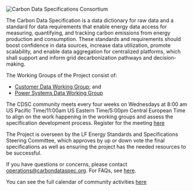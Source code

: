 ![Carbon Data Specifications Consortium](https://artwork.lfenergy.org/projects/cdsc/horizontal/color/cdsc-horizontal-color.svg)

The Carbon Data Specification is a data dictionary for raw data and a standard for data requirements that enable energy data access for measuring, quantifying, and tracking carbon emissions from energy production and consumption. These standards and requirements should boost confidence in data sources, increase data utilization, promote scalability, and enable data aggregation for centralized platforms, which shall support and inform grid decarbonization pathways and decision-making.

The Working Groups of the Project consist of:

- [Customer Data Working Group](https://github.com/carbon-data-specification/Customer-Data); and
- [Power Systems Data Working Group](https://github.com/carbon-data-specification/Power-Systems-Data)

The CDSC community meets every four weeks on Wednesdays at 8:00 am US Pacific Time/11:00am US Eastern Time/5:00pm Central European Time to align on the work happening in the working groups and assess the specification development process. Register for the meeting [here](https://zoom-lfx.platform.linuxfoundation.org/meeting/99111842486)

The Project is overseen by the LF Energy Standards and Specifications Steering Committee, which approves by up or down vote the final specifications as well as ensuring the project has the needed resources to be successful.

If you have questions or concerns, please contact [operations@carbondataspec.org](operations@carbondataspec.org). For FAQs, see [here](https://github.com/carbon-data-specification/.github/blob/main/profile/FAQs.md).

You can see the full calendar of community activities [here](https://open-web-calendar.hosted.quelltext.eu/calendar.html?specification_url=https://raw.githubusercontent.com/carbon-data-specification/.github/main/CDSC-Community-Calendar.json)
